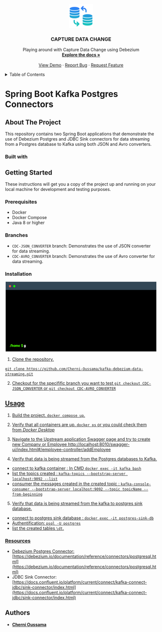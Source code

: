 <div align="center">
  <a href="[https://github.com/Cherni-Oussama/CDC-DEBEZIUM](https://github.com/Cherni-Oussama/CDC-DEBEZIUM)">
    <img src="images/logo.webp" alt="Logo" width="80" height="80">
  </a>

<h3 align="center">CAPTURE DATA CHANGE</h3>

  <p align="center">
    Playing around with Capture Data Change using Debezium
    <br />
    <a href="https://github.com/Cherni-Oussama/CDC-DEBEZIUM/README.md"><strong>Explore the docs »</strong></a>
    <br />
    <br />
    <a href="">View Demo</a>
    ·
    <a href="https://github.com/Cherni-Oussama/CDC-DEBEZIUM/issues">Report Bug</a>
    ·
    <a href="https://github.com/Cherni-Oussama/CDC-DEBEZIUM/issues">Request Feature</a>
  </p>
</div>


<details>
  <summary>Table of Contents</summary>
  <ol>
    <li>
      <a href="#about-the-project">About The Project</a>
      <ul>
        <li><a href="#built-with">Built With</a></li>
      </ul>
    </li>
    <li>
      <a href="#getting-started">Getting Started</a>
      <ul>
        <li><a href="#prerequisites">Prerequisites</a></li>
        <li><a href="#installation">Installation</a></li>
      </ul>
    </li>
    <li><a href="#usage">Usage</a></li>
    <li><a href="#Resources">Resources</a></li>
    <li><a href="#authors">Authors</a></li>
  </ol>
</details>


# Spring Boot Kafka Postgres Connectors

## About The Project

This repository contains two Spring Boot applications that demonstrate the use of Debezium Postgres and JDBC Sink connectors for data streaming from a Postgres database to Kafka using both JSON and Avro converters.

### Built with 

## Getting Started

These instructions will get you a copy of the project up and running on your local machine for development and testing purposes.

### Prerequisites

- Docker
- Docker Compose
- Java 8 or higher

### Branches

- `CDC-JSON_CONVERTER` branch: Demonstrates the use of JSON converter for data streaming.
- `CDC-AVRO_CONVERTER` branch: Demonstrates the use of Avro converter for data streaming.

### Installation
<div align="center">
  <a href="[https://github.com/Cherni-Oussama/CDC-DEBEZIUM](https://github.com/Cherni-Oussama/CDC-DEBEZIUM)">
      <img src="images/Emulator-install.gif" alt="installation-gif" width="500" height="230">
</div>

1. Clone the repository.

`git clone https://github.com/Cherni-Oussama/kafka-debezium-data-streaming.git`

2. Checkout for the specifific branch you want to test
`git checkout CDC-JSON_CONVERTER` or `git checkout CDC-AVRO_CONVERTER`


## Usage
1. Build the project.
`docker compose up`.

2. Verify that all containers are up.
`docker ps` or you could check them from *Docker Desktop*

3. Navigate to the Upstream application Swagger page and try to create new Company or Employee
http://localhost:8010/swagger-ui/index.html#/employee-controller/addEmployee

4. Verify that data is being streamed from the Postgres databases to Kafka.

- connect to kafka container : In CMD `docker exec -it kafka bash`
- list the topics created : `kafka-topics --bootstrap-server localhost:9092 --list`
- consumer the messages created in the created topic : `kafka-console-consumer --bootstrap-server localhost:9092 --topic topicName --from-beginning`
 
5. Verify that data is being streamed from the kafka to postgres sink database.
- connect to postgres sink database : `docker exec -it postgres-sink-db`
- Authentification: `psql -U postgres`
- list the created tables `\dt`.

### Resources

* Debezium Postgres Connector: [https://debezium.io/documentation/reference/connectors/postgresql.html](https://debezium.io/documentation/reference/connectors/postgresql.html)
* JDBC Sink Connector: [https://docs.confluent.io/platform/current/connect/kafka-connect-jdbc/sink-connector/index.html](https://docs.confluent.io/platform/current/connect/kafka-connect-jdbc/sink-connector/index.html)


## Authors
* [**Cherni Oussama**](https://github.com/Cherni-Oussama)


